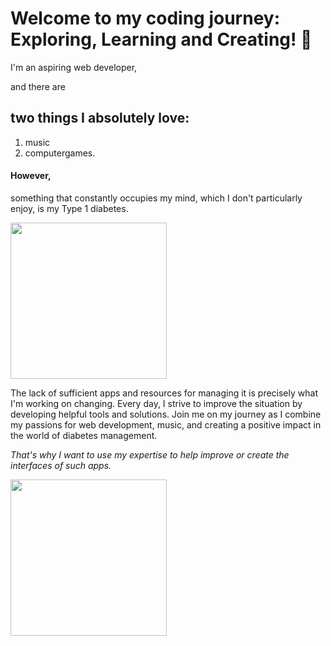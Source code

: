 # Welcome to my coding journey: Exploring, Learning and Creating! 	👋

I'm an aspiring web developer, 

and there are 

## two things I absolutely love:

1. music 
2. computergames.


#### However, 

something that constantly occupies my mind, which I don't particularly enjoy, is my Type 1 diabetes. 


<img src="https://github.com/jonas8900/jonas8900/assets/123127839/891ef893-548f-40da-80a8-3739e9218a34" width="250">


The lack of sufficient apps and resources for managing it is precisely what I'm working on changing. Every day, I strive to improve the situation by developing helpful tools and solutions. Join me on my journey as I combine my passions for web development, music, and creating a positive impact in the world of diabetes management. 

_That's why I want to use my expertise to help improve or create the interfaces of such apps._


<img src="https://github.com/jonas8900/jonas8900/assets/123127839/badab31c-acee-4bb3-a22c-16d752fa203a" width="250">
